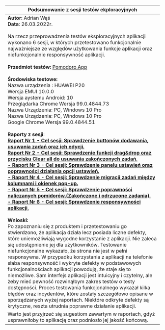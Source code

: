 | **Podsumowanie z sesji testów ekploracyjnych**
| --- |
| **Autor:** Adrian Wąś <br/> **Data**:  26.03.2022r. <br/> <br/> Na rzecz przeprowadzenia testów eksploracyjnych aplikacji wykonano 6 sesji,  w których przetestowano funkcjonalnie najważniejsze ze względów użytkowania funkcje aplikacji oraz niefunkcjonalnie responsywność aplikacji. <br/> <br/> **Przedmiot testów:** [Pomodoro App](https://testujpl.gitlab.io/pomodoro-kanban-test/) <br/> <br/> **Środowiska testowe:** <br/> Nazwa urządzenia : HUAWEI P20 <br/> Wersja EMUI 10.0.0 <br/> Wersja aystemu Android: 10 <br/> Przeglądarka Chrome Wersja 99.0.4844.73 <br/> Nazwa Urządzenia: PC, Windows 10 Pro <br/> Nazwa Urządzenia: PC, Windows 10 Pro <br/> Google Chrome     Wersja 99.0.4844.51 <br/><br/> **Raporty z sesji**: <br/> [**Raport Nr 1 - Cel sesji: Sprawdzenie buttonów dodawania, usuwania zadań oraz ich edycji.**](https://docs.google.com/document/d/1lN2t5oyUQTIENyfd-Owqh7ovUtlPAZBYNGsh6_L0kOU/edit?usp=sharing) <br/> [**Raport Nr 2 - Cel sesji: Sprawdzenie funkcji drag&drop oraz przycisku Clear all do usuwania zakończonych zadań.**](https://docs.google.com/document/d/1KCvzOt_kt0jL8MJQzTWiAp80cClUFj4jnosLha1_Q0Q/edit?usp=sharing) <br/> [**- Raport Nr 3 - Cel sesji: Sprawdzenie panelu ustawień oraz poprawności działania opcji ustawień.**](https://docs.google.com/document/d/1DHH0gvXq-8gUgtZpU4U0ela4DQvysoPQHVW3OkmgmdQ/edit?usp=sharing) <br/> [**- Raport Nr 4 - Cel sesji: Sprawdzenie migracji zadań między kolumnami i okienek pop-up.**](https://docs.google.com/document/d/1QsmCL2iA_OA11oxNKZYFriAcbVwKUfAhFbD0rb0jlLE/edit?usp=sharing) <br/> [**- Raport Nr 5 - Cel sesji: Sprawdzenie poprawności naliczanych pomidorów.(Zakończone i odrzucone zadania).**](https://docs.google.com/document/d/1rg7ZvBXZMvD_UeBwM40cfSn06XrmIlWM1OHSl0jwuy4/edit?usp=sharing) <br/> [**- Raport Nr 6 - Cel sesji: Sprawdzenie responsywności aplikacji.**](https://docs.google.com/document/d/14LokqVQjKKY3JXVysM6PMhtl6HqusHijw9S2c1f5eXk/edit?usp=sharing) <br/><br/> **Wnioski:** <br/> Po zapoznaniu się z produktem i przetestowaniu go stwierdzono, że aplikacja działa lecz posiada liczne defekty, które uniemożliwiają wygodne korzystanie z aplikacji. Nie zaleca się udostępnienie jej dla użytkowników. Testowanie niefunkcjonalne wykazało, że strona nie jest w pełni responsywna. W przypadku korzystania z aplikacji na telefonie słaba responsywność i wykryte defekty w podstawowych funkcjonalnościach aplikacji powodują, że staje się to niemożliwe. Sam interfejs aplikacji jest intuicyjny i czytelny, ale żeby mieć pewność rozwinąłbym zakres testów o testy dostępności. Proces testowania funkcjonalnego wykazał kilka błędów oraz incydentów, które zostały szczegółowo opisane w sporządzanych wyżej raportach. Niektóre odkryte defekty są krytyczne, reszta utrudnia poprawne działanie aplikacji. 
Warto jest przyjrzeć się sugestiom zawartym w raportach, gdyż usprawniłoby to aplikację oraz podniosło jej jakość końcową. |
